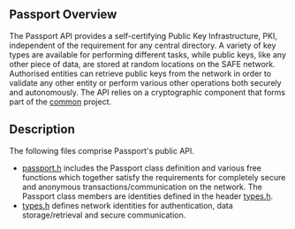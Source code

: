 ## Passport Overview

The Passport API provides a self-certifying Public Key Infrastructure, PKI, independent of the requirement for any central directory. A variety of key types are available for performing different tasks, while public keys, like any other piece of data, are stored at random locations on the SAFE network. Authorised entities can retrieve public keys from the network in order to validate any other entity or perform various other operations both securely and autonomously. The API relies on a cryptographic component that forms part of the [common](https://github.com/maidsafe/MaidSafe-Common/wiki) project.

## Description

The following files comprise Passport's public API.

* [passport.h](https://github.com/maidsafe/MaidSafe-Passport/blob/master/include/maidsafe/passport/passport.h) includes the Passport class definition and various free functions which together satisfy the requirements for completely secure and anonymous transactions/communication on the network. The Passport class members are identities defined in the header [types.h](https://github.com/maidsafe/MaidSafe-Passport/blob/master/include/maidsafe/passport/types.h).
* [types.h](https://github.com/maidsafe/MaidSafe-Passport/blob/master/include/maidsafe/passport/types.h) defines network identities for authentication, data storage/retrieval and secure communication.



